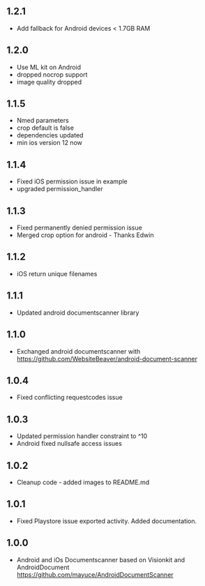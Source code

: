 ## 1.2.1
* Add fallback for Android devices < 1.7GB RAM

## 1.2.0
* Use ML kit on Android
* dropped nocrop support
* image quality dropped

## 1.1.5
* Nmed parameters
* crop default is false
* dependencies updated
* min ios version 12 now

## 1.1.4
* Fixed iOS permission issue in example
* upgraded permission_handler

## 1.1.3
* Fixed permanently denied permission issue
* Merged crop option for android - Thanks Edwin

## 1.1.2
* iOS return unique filenames

## 1.1.1
* Updated android documentscanner library

## 1.1.0
* Exchanged android documentscanner with https://github.com/WebsiteBeaver/android-document-scanner

## 1.0.4
* Fixed conflicting requestcodes issue

## 1.0.3
* Updated permission handler constraint to ^10
* Android fixed nullsafe access issues

## 1.0.2
* Cleanup code - added images to README.md

## 1.0.1

* Fixed Playstore issue exported activity. Added documentation.

## 1.0.0

* Android and iOs Documentscanner based on Visionkit and AndroidDocument https://github.com/mayuce/AndroidDocumentScanner
